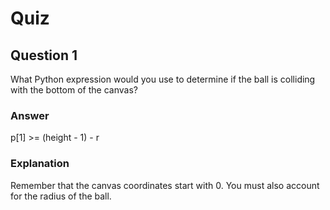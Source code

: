 Quiz
====
        
Question 1
----------
        
What Python expression would you use to determine if the ball is colliding with the bottom of the canvas?  

### Answer

p[1] >= (height - 1) - r  

### Explanation

Remember that the canvas coordinates start with 0. You must also account for the radius of the ball.  
